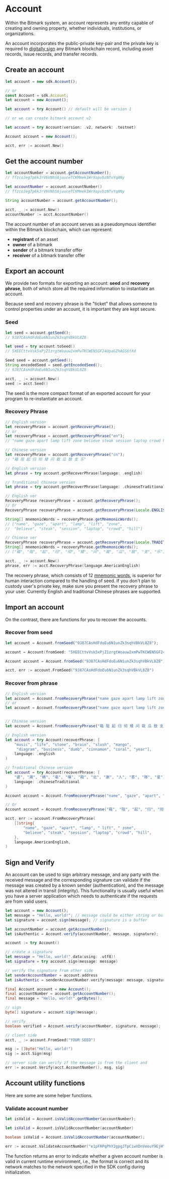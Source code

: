 # Account

Within the Bitmark system, an account represents any entity capable of creating and owning property, whether individuals, institutions, or organizations.

An account incorporates the public-private key-pair and the private key is required to [digitally sign](https://en.wikipedia.org/wiki/Digital_signature) any Bitmark blockchain record, including asset records, issue records, and transfer records.

## Create an account

```javascript
let account = new sdk.Account();

// or
const Account = sdk.Account;
let account = new Account();

```

```swift
let account = try Account() // default will be version 1

// or we can create bitmark account v2

let account = try Account(version: .v2, network: .testnet)
```

```java
Account account = new Account();
```

```go
acct, err := account.New()
```

## Get the account number

```javascript
let accountNumber = account.getAccountNumber();
// ffzcoJeg7p6kJrV6VNhS6juuceTCKMmek1WrXopvbzNTvYqANy
```

```swift
let accountNumber = account.accountNumber()
// ffzcoJeg7p6kJrV6VNhS6juuceTCKMmek1WrXopvbzNTvYqANy
```

```java
String accountNumber = account.getAccountNumber();
```

```go
acct, _ := account.New()
accountNumber := acct.AccountNumber()
```

The account number of an account serves as a pseudonymous identifier within the Bitmark blockchain, which can represent:

- **registrant** of an asset
- **owner** of a bitmark
- **sender** of a bitmark transfer offer
- **receiver** of a bitmark transfer offer

## Export an account

We provide two formats for exporting an account: **seed** and **recovery phrase**, both of which store all the required information to instantiate an account.

<aside class="warning">
Because seed and recovery phrase is the "ticket" that allows someone to control properties under an account, it is important they are kept secure.
</aside>

### Seed

```javascript
let seed = account.getSeed();
// 9J87CAsHdFdoEu6N1unZk3sqhVBkVL8Z8
```

```swift
let seed = try account.toSeed()
// 5XEECttvVsk5xPjZ1zrgtWoauw2xmPwTKCWEN5GF24UpaGZhAGS6tXd
```

```java
Seed seed = account.getSeed();
String encodedSeed = seed.getEncodedSeed();
// 9J87CAsHdFdoEu6N1unZk3sqhVBkVL8Z8
```

```go
acct, _ := account.New()
seed := acct.Seed()
```

The seed is the more compact format of an exported account for your program to re-instantiate an account.

### Recovery Phrase

```javascript
// English version
let recoveryPhrase = account.getRecoveryPhrase();
// or
let recoveryPhrase = account.getRecoveryPhrase("en");
// "name gaze apart lamp lift zone believe steak session laptop crowd hill"

// Chinese version
let recoveryPhrase = account.getRecoveryPhrase("cn");
// "箱 阻 起 归 彻 矮 问 栽 瓜 鼓 支 乐"
```

```swift
// English version
let phrase = try account.getRecoverPhrase(language: .english)

// Tranditional Chinese version
let phrase = try account.getRecoverPhrase(language: .chineseTraditional)
```

```java
// English ver
RecoveryPhrase recoveryPhrase = account.getRecoveryPhrase();
// Or
RecoveryPhrase recoveryPhrase = account.getRecoveryPhrase(Locale.ENGLISH);

String[] mnemonicWords = recoveryPhrase.getMnemonicWords();
// ["name", "gaze", "apart", "lamp", "lift", "zone",
//  "believe", "steak", "session", "laptop", "crowd", "hill"]

// Chinese ver
RecoveryPhrase recoveryPhrase = account.getRecoveryPhrase(Locale.TRADITIONAL_CHINESE);
String[] mnemonicWords = recoveryPhrase.getMnemonicWords();
// ["箱", "阻", "起", "归", "彻", "矮", "问", "栽", "瓜", "鼓", "支", "乐"]
```

```go
acct, _ := account.New()
phrase, err := acct.RecoveryPhrase(language.AmericanEnglish)
```

The recovery phrase, which consists of 12 [mnemonic words](https://github.com/bitcoin/bips/blob/master/bip-0039.mediawiki), is superior for human interaction compared to the handling of seed. If you don't plan to custody user's private key, make sure you present the recovery phrase to your user. Currently English and traditional Chinese phrases are supported.

## Import an account

On the contrast, there are functions for you to recover the accounts.

### Recover from seed

```javascript
let account = Account.fromSeed("9J87CAsHdFdoEu6N1unZk3sqhVBkVL8Z8");
```

```swift
account = Account(fromSeed: "5XEECttvVsk5xPjZ1zrgtWoauw2xmPwTKCWEN5GF24UpaGZhAGS6tXd")
```

```java
Account account = Account.fromSeed("9J87CAsHdFdoEu6N1unZk3sqhVBkVL8Z8");
```

```go
acct, err := account.FromSeed("9J87CAsHdFdoEu6N1unZk3sqhVBkVL8Z8")
```

### Recover from phrase

```javascript
// English version
let account = Account.fromRecoveryPhrase("name gaze apart lamp lift zone believe steak session laptop crowd hill");
// or
let account = Account.fromRecoveryPhrase("name gaze apart lamp lift zone believe steak session laptop crowd hill", "en");


// Chinese version
let account = Account.fromRecoveryPhrase("箱 阻 起 归 彻 矮 问 栽 瓜 鼓 支 乐", "cn");
```

```swift
// English version
let account = try Account(recoverPhrase: [
    "music", "life", "stone", "brain", "slush", "mango",
     "diagram", "business", "dumb", "cinnamon", "coral", "year"],
    language: .english
)

// Traditional Chinese version
let account = try Account(recoverPhrase: [
    "婆", "潮", "睛", "毫", "壤", "殿", "北", "謝", "人", "答", "隊", "星"],
    language: .chineseTraditional
)
```

```java
Account account = Account.fromRecoveryPhrase("name", "gaze", "apart", "lamp", "lift", "zone", "believe", "steak", "session", "laptop", "crowd", "hill"); // English

// Or
Account account = Account.fromRecoveryPhrase("箱", "阻", "起", "归", "彻", "矮", "问", "栽", "瓜", "鼓", "支", "乐"); // Chinese

```

```go
acct, err := account.FromRecoveryPhrase(
    []string{
        "name", "gaze", "apart", "lamp", " lift", " zone",
        "believe", "steak", "session", "laptop", "crowd", "hill",
    },
    language.AmericanEnglish,
)
```

## Sign and Verify

An account can be used to sign arbitrary message, and any party with the received message and the corresponding signature can validate if the message was created by a known sender (authentication), and the message was not altered in transit (integrity). This functionality is usually useful when you have a server application which needs to authenticate if the requests are from valid users.

```javascript
let account = new Account();
let message = "Hello, world!"; // message could be either string or buffer
let signature = account.sign(message); // signature is a buffer

let accountNumber = account.getAccountNumber();
let isAuthentic = Account.verify(accountNumber, message, signature);
```

```swift
account := try Account()

// create a signature
let message = "Hello, world!".data(using: .utf8)!
let signature = try account.sign(message: message)

// verify the signature from other side
let senderAccountNumber = account.address
let isAuthentic = senderAccountNumber.verify(message: message, signature: signature)
```

```java
final Account account = new Account();
final accountNumber = account.getAccountNumber();
final message = "Hello, world!".getBytes();

// sign
byte[] signature = account.sign(message);

// verify
boolean verified = Account.verify(accountNumber, signature, message);

```

```go
// client side
acct, _ := account.FromSeed("YOUR SEED")

msg := []byte("Hello, world!")
sig := acct.Sign(msg)

// server side can verify if the message is from the client and
err := account.Verify(acct.AccountNumber(), msg, sig)
```

## Account utility functions

Here are some are some helper functions.

### Validate account number

```javascript
let isValid = Account.isValidAccountNumber(accountNumber);
```

```swift
let isValid = Account.isValidAccountNumber(accountNumber)
```

```java
boolean isValid = Account.isValidAccountNumber(accountNumber);
```

```go
err := account.ValidateAccountNumber("e1pFRPqPhY2gpgJTpCiwXDnVeouY9EjHY6STtKwdN6Z4bp4sog")
```

The function returns an error to indicate whether a given account number is valid in current runtime environment, i.e.,
the format is correct and its network matches to the network specified in the SDK config during initialization.
